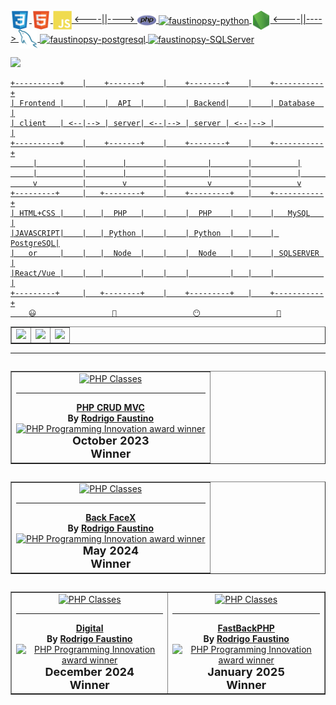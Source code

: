 

<div align="center">
  <a href="https://github.com/faustinopsy">
 
    
</div>
<div style="display: inline_block"><br>
  <img align="center" alt="faustinopsy-CSS" height="30" width="30" src="https://raw.githubusercontent.com/devicons/devicon/master/icons/css3/css3-original.svg" title="CSS">
  <img align="center" alt="faustinopsy-HTML" height="30" width="30" src="https://raw.githubusercontent.com/devicons/devicon/master/icons/html5/html5-original.svg" title="HTML">
  <img align="center" alt="faustinopsy-Js" height="30" width="30" src="https://raw.githubusercontent.com/devicons/devicon/master/icons/javascript/javascript-plain.svg" title="JAVASCRIPT">       <----||---->
   <img align="center" alt="faustinopsy-php" height="30" width="30" src="https://raw.githubusercontent.com/devicons/devicon/master/icons/php/php-original.svg" title="PHP">
   <img align="center" alt="faustinopsy-python" height="30" width="30"  src="https://cdn.jsdelivr.net/gh/devicons/devicon/icons/python/python-original.svg" title="python">
  <img align="center" alt="faustinopsy-node" height="30" width="30"  src="https://raw.githubusercontent.com/devicons/devicon/master/icons/nodejs/nodejs-original.svg" title="node">             <----||---->
  <img align="center" alt="faustinopsy-mysql" height="30" width="30" src="https://raw.githubusercontent.com/devicons/devicon/master/icons/mysql/mysql-original.svg" title="MySQL">
  <img align="center" alt="faustinopsy-postgresql" height="30" width="30" src="https://cdn.jsdelivr.net/gh/devicons/devicon/icons/postgresql/postgresql-original.svg" title="postgresql">
  <img align="center" alt="faustinopsy-SQLServer" height="30" width="30"  src="https://cdn.jsdelivr.net/gh/devicons/devicon/icons/microsoftsqlserver/microsoftsqlserver-plain-wordmark.svg" title="SQLServer">
 
</div>
  
 ![](https://komarev.com/ghpvc/?username=faustinopsy&style=flat-square)
<div> 

```plaintext
+----------+    |    +-------+    |    +--------+    |    +-----------+
| Frontend |    |    |  API  |    |    | Backend|    |    | Database  |
| client   | <--|--> | server| <--|--> | server | <--|--> |           |
+----------+    |    +-------+    |    +--------+    |    +-----------+
     |          |        |        |         |        |          |
     |          |        |        |         |        |          |                
     v          |        v        |         v        |          v
+---------+     |   +--------+    |    +---------+   |    +-----------+
| HTML+CSS |    |   |  PHP   |    |    |  PHP    |   |    |   MySQL   |
|JAVASCRIPT|    |   | Python |    |    | Python  |   |    | PostgreSQL|
|   or     |    |   |  Node  |    |    |  Node   |   |    | SQLSERVER |
|React/Vue |    |   |        |    |    |         |   |    |           |
+---------+     |   +--------+    |    +---------+   |    +-----------+
    😃                 🤔                 😶                 🤕
```
  <table class="f
  ramed light" border="" align="rigth">
  <tbody><tr>
  <td><a href="https://www.youtube.com/faustinopsy" target="_blank"><img src="https://img.shields.io/badge/YouTube-FF0000?style=for-the-badge&logo=youtube&logoColor=white" target="_blank"></a></td>
  <td><a href="https://www.linkedin.com/in/faustinopsy" target="_blank"><img src="https://img.shields.io/badge/-LinkedIn-%230077B5?style=for-the-badge&logo=linkedin&logoColor=white" target="_blank"></a> </td>
    <td><a href="https://faustinopsy.medium.com" target="_blank"><img src="https://img.shields.io/badge/-medium-%230077B5?style=for-the-badge&logo=-medium&logoColor=white" target="_blank"></a> </td>
</tr>
</tbody></table>

<hr>
<table class="framed light" border="" align="left">
<tbody>
<tr>
<td align="center">
<a href="https://www.phpclasses.org/" title="PHP Classes" alt="PHP Classes">
<img src="https://files.phpclasses.org/graphics/phpclasses/logo-small-phpclasses.svg" width="70" height="24" loading="lazy" alt="PHP Classes" style="vertical-align: top"></a>
<hr>
<b><a href="https://www.phpclasses.org/package/13018-PHP-Develop-applications-that-provide-CRUD-interfaces.html">PHP CRUD MVC</a><br>
By <a href="https://www.phpclasses.org/browse/author/1569912.html">Rodrigo Faustino</a></b><br>
<a href="https://www.phpclasses.org/award/innovation/">
<img src="https://www.phpclasses.org/award/innovation/winner.png" width="80" height="80" alt="PHP Programming Innovation award winner" title="PHP Programming Innovation award winner" border="0"></a><br>
<b><span style="font-size: large">October 2023<br>Winner</span></b>
</td>
</tr>
</tbody>
</table>

<table class="framed light" border="" align="left">
<tbody>
<tr>
<td align="center">
<a href="https://www.phpclasses.org/" title="PHP Classes" alt="PHP Classes">
<img src="https://files.phpclasses.org/graphics/phpclasses/logo-small-phpclasses.svg" width="70" height="24" loading="lazy" alt="PHP Classes" style="vertical-align: top"></a>
<hr>
<b><a href="https://www.phpclasses.org/package/13102-PHP-Recognize-students-using-their-face-pictures.html">Back FaceX</a><br>
By <a href="https://www.phpclasses.org/browse/author/1569912.html">Rodrigo Faustino</a></b><br>
<a href="https://www.phpclasses.org/award/innovation/">
<img src="https://www.phpclasses.org/award/innovation/winner.png" width="80" height="80" alt="PHP Programming Innovation award winner" title="PHP Programming Innovation award winner" border="0"></a><br>
<b><span style="font-size: large">May 2024<br>Winner</span></b>
</td>
</tr>
</tbody>
</table>

<table class="framed light" border="" align="left">
<tbody>
<tr>
<td align="center">
<a href="https://www.phpclasses.org/" title="PHP Classes" alt="PHP Classes">
<img src="https://files.phpclasses.org/graphics/phpclasses/logo-small-phpclasses.svg" width="70" height="24" loading="lazy" alt="PHP Classes" style="vertical-align: top"></a>
<hr>
<b><a href="https://www.phpclasses.org/package/13416-PHP-Authenticate-users-fingerprints-using-WebAuthn.html">Digital</a><br>
By <a href="https://www.phpclasses.org/browse/author/1569912.html">Rodrigo Faustino</a></b><br>
<a href="https://www.phpclasses.org/award/innovation/">
<img src="https://www.phpclasses.org/award/innovation/winner.png" width="80" height="80" alt="PHP Programming Innovation award winner" title="PHP Programming Innovation award winner" border="0"></a><br>
<b><span style="font-size: large">December 2024<br>Winner</span></b>
</td>
  <td align="center">
<a href="https://www.phpclasses.org/" title="PHP Classes" alt="PHP Classes">
<img src="https://files.phpclasses.org/graphics/phpclasses/logo-small-phpclasses.svg" width="70" height="24" loading="lazy" alt="PHP Classes" style="vertical-align: top"></a>
<hr>
<b><a href="https://www.phpclasses.org/package/13438-PHP-Automate-the-creation-of-PHP-REST-APIs.html">FastBackPHP</a><br>
By <a href="https://www.phpclasses.org/browse/author/1569912.html">Rodrigo Faustino</a></b><br>
<a href="https://www.phpclasses.org/award/innovation/">
<img src="https://www.phpclasses.org/award/innovation/winner.png" width="80" height="80" alt="PHP Programming Innovation award winner" title="PHP Programming Innovation award winner" border="0"></a><br>
<b><span style="font-size: large">January  2025<br>Winner</span></b>
</td>
</tr>
</tbody>
</table>

 
</div>


